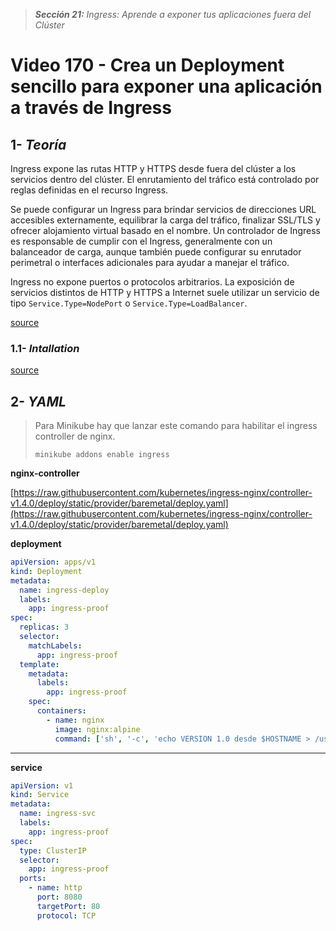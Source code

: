 > _**Sección 21:** Ingress: Aprende a exponer tus aplicaciones fuera del Clúster_

# Video 170 - Crea un Deployment sencillo para exponer una aplicación a través de Ingress

## 1- _Teoría_

Ingress expone las rutas HTTP y HTTPS desde fuera del clúster a los servicios dentro del clúster. El enrutamiento del tráfico está controlado por reglas definidas en el recurso Ingress.

Se puede configurar un Ingress para brindar servicios de direcciones URL accesibles externamente, equilibrar la carga del tráfico, finalizar SSL/TLS y ofrecer alojamiento virtual basado en el nombre. Un controlador de Ingress es responsable de cumplir con el Ingress, generalmente con un balanceador de carga, aunque también puede configurar su enrutador perimetral o interfaces adicionales para ayudar a manejar el tráfico.

Ingress no expone puertos o protocolos arbitrarios. La exposición de servicios distintos de HTTP y HTTPS a Internet suele utilizar un servicio de tipo `Service.Type=NodePort` o `Service.Type=LoadBalancer`.

[source](https://kubernetes.io/docs/concepts/services-networking/ingress/)

### 1.1- _Intallation_
 
[source](https://kubernetes.github.io/ingress-nginx/deploy/)

## 2- _YAML_

> Para Minikube hay que lanzar este comando para habilitar el ingress controller de nginx.
>
> `minikube addons enable ingress`

**nginx-controller**

[https://raw.githubusercontent.com/kubernetes/ingress-nginx/controller-v1.4.0/deploy/static/provider/baremetal/deploy.yaml](https://raw.githubusercontent.com/kubernetes/ingress-nginx/controller-v1.4.0/deploy/static/provider/baremetal/deploy.yaml)


**deployment**

```yaml
apiVersion: apps/v1
kind: Deployment
metadata:
  name: ingress-deploy
  labels:
    app: ingress-proof
spec:
  replicas: 3
  selector:
    matchLabels:
      app: ingress-proof
  template:
    metadata:
      labels:
        app: ingress-proof
    spec:
      containers:
        - name: nginx
          image: nginx:alpine
          command: ['sh', '-c', 'echo VERSION 1.0 desde $HOSTNAME > /usr/share/nginx/html/index.html && nginx -g "daemon off;"']
```

---

**service**

```yaml
apiVersion: v1
kind: Service
metadata:
  name: ingress-svc
  labels:
    app: ingress-proof
spec:
  type: ClusterIP
  selector:
    app: ingress-proof
  ports:
    - name: http
      port: 8080
      targetPort: 80
      protocol: TCP
```